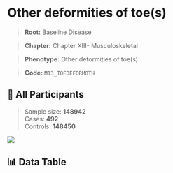 # Other deformities of toe(s)

> **Root:** Baseline Disease  

> **Chapter:** Chapter XIII- Musculoskeletal  

> **Phenotype:** Other deformities of toe(s)  

> **Code:** `M13_TOEDEFORMOTH`

## 🧪 All Participants  
> Sample size: **148942**  
> Cases: **492**  
> Controls: **148450**
<img src="/Sensitive/Figures/ALL/Baseline/M13_TOEDEFORMOTH.png"/>

## 📊 Data Table
<CsvTableMRF src="/Sensitive/Data/ALL/Baseline/LG_M13_TOEDEFORMOTH.csv"/>

